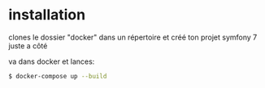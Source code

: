 # installation

clones le dossier "docker" dans un répertoire et créé ton projet symfony 7 juste a côté

va dans docker et lances:

```bash
$ docker-compose up --build
```
